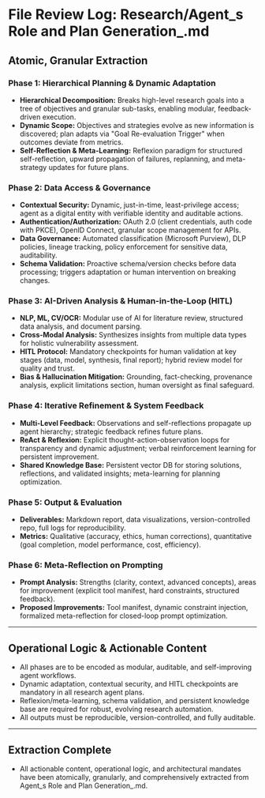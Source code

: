 # File Review Log: Research/Agent_s Role and Plan Generation_.md

## Atomic, Granular Extraction

### Phase 1: Hierarchical Planning & Dynamic Adaptation
- **Hierarchical Decomposition:** Breaks high-level research goals into a tree of objectives and granular sub-tasks, enabling modular, feedback-driven execution.
- **Dynamic Scope:** Objectives and strategies evolve as new information is discovered; plan adapts via "Goal Re-evaluation Trigger" when outcomes deviate from metrics.
- **Self-Reflection & Meta-Learning:** Reflexion paradigm for structured self-reflection, upward propagation of failures, replanning, and meta-strategy updates for future plans.

### Phase 2: Data Access & Governance
- **Contextual Security:** Dynamic, just-in-time, least-privilege access; agent as a digital entity with verifiable identity and auditable actions.
- **Authentication/Authorization:** OAuth 2.0 (client credentials, auth code with PKCE), OpenID Connect, granular scope management for APIs.
- **Data Governance:** Automated classification (Microsoft Purview), DLP policies, lineage tracking, policy enforcement for sensitive data, auditability.
- **Schema Validation:** Proactive schema/version checks before data processing; triggers adaptation or human intervention on breaking changes.

### Phase 3: AI-Driven Analysis & Human-in-the-Loop (HITL)
- **NLP, ML, CV/OCR:** Modular use of AI for literature review, structured data analysis, and document parsing.
- **Cross-Modal Analysis:** Synthesizes insights from multiple data types for holistic vulnerability assessment.
- **HITL Protocol:** Mandatory checkpoints for human validation at key stages (data, model, synthesis, final report); hybrid review model for quality and trust.
- **Bias & Hallucination Mitigation:** Grounding, fact-checking, provenance analysis, explicit limitations section, human oversight as final safeguard.

### Phase 4: Iterative Refinement & System Feedback
- **Multi-Level Feedback:** Observations and self-reflections propagate up agent hierarchy; strategic feedback refines future plans.
- **ReAct & Reflexion:** Explicit thought-action-observation loops for transparency and dynamic adjustment; verbal reinforcement learning for persistent improvement.
- **Shared Knowledge Base:** Persistent vector DB for storing solutions, reflections, and validated insights; meta-learning for planning optimization.

### Phase 5: Output & Evaluation
- **Deliverables:** Markdown report, data visualizations, version-controlled repo, full logs for reproducibility.
- **Metrics:** Qualitative (accuracy, ethics, human corrections), quantitative (goal completion, model performance, cost, efficiency).

### Phase 6: Meta-Reflection on Prompting
- **Prompt Analysis:** Strengths (clarity, context, advanced concepts), areas for improvement (explicit tool manifest, hard constraints, structured feedback).
- **Proposed Improvements:** Tool manifest, dynamic constraint injection, formalized meta-reflection for closed-loop prompt optimization.

---

## Operational Logic & Actionable Content
- All phases are to be encoded as modular, auditable, and self-improving agent workflows.
- Dynamic adaptation, contextual security, and HITL checkpoints are mandatory in all research agent plans.
- Reflexion/meta-learning, schema validation, and persistent knowledge base are required for robust, evolving research automation.
- All outputs must be reproducible, version-controlled, and fully auditable.

---

## Extraction Complete
- All actionable content, operational logic, and architectural mandates have been atomically, granularly, and comprehensively extracted from Agent_s Role and Plan Generation_.md.
